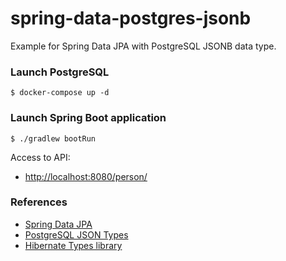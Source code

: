 # spring-data-postgres-jsonb

Example for Spring Data JPA with PostgreSQL JSONB data type.

### Launch PostgreSQL

```
$ docker-compose up -d
```

### Launch Spring Boot application

```
$ ./gradlew bootRun
```

Access to API:

* [http://localhost:8080/person/](http://localhost:8080/person/)

### References

* [Spring Data JPA](https://spring.io/projects/spring-data-jpa)
* [PostgreSQL JSON Types](https://www.postgresql.org/docs/current/datatype-json.html)
* [Hibernate Types library](https://github.com/vladmihalcea/hibernate-types)


